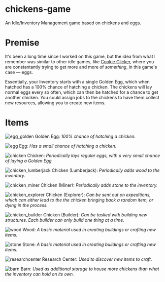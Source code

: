 # chickens-game
 An Idle/Inventory Management game based on chickens and eggs.
 
# Premise
 It's been a long time since I worked on this game, but the idea from what I remember was similar to other idle games, like [Cookie Clicker](https://orteil.dashnet.org/cookieclicker/), where you are constantantly trying to get more and more of *something*, in this game's case — eggs.

Essentially, your Inventory starts with a single Golden Egg, which when hatched has a 100% chance of hatching a chicken. The chickens will lay normal eggs every so often, which can then be hatched for a chance to get another chicken. You could assign jobs to the chickens to have them collect new resources, allowing you to create new items.
 
# Items
![egg_golden](https://user-images.githubusercontent.com/44419210/122652558-53b68400-d0f4-11eb-9312-12f3cf4c379d.png) Golden Egg: *100% chance of hatching a chicken.*

![egg](https://user-images.githubusercontent.com/44419210/122652496-194ce700-d0f4-11eb-8e6d-f4c30ea09e5e.png) Egg: *Has a small chance of hatching a chicken.*

![chicken](https://user-images.githubusercontent.com/44419210/122652580-6630bd80-d0f4-11eb-826c-8f55f0671844.png) Chicken: *Periodically lays regular eggs, with a very small chance of laying a Golden Egg.*

![chicken_lumberjack](https://user-images.githubusercontent.com/44419210/122652606-8bbdc700-d0f4-11eb-9a8d-610d45c75f05.png) Chicken (Lumberjack): *Periodically adds wood to the inventory.*

![chicken_miner](https://user-images.githubusercontent.com/44419210/122652634-a728d200-d0f4-11eb-9e3a-265c8e94f7b5.png) Chicken (Miner): *Periodically adds stone to the inventory.*

![chicken_explorer](https://user-images.githubusercontent.com/44419210/122652665-c45da080-d0f4-11eb-91a7-75f4bd6078a6.png) Chicken (Explorer): *Can be sent out on expeditions, which can either lead to the the chicken bringing back a random item, or dying in the process.*

![chicken_builder](https://user-images.githubusercontent.com/44419210/122652715-fa028980-d0f4-11eb-9609-9f1e644aa652.png) Chicken (Builder): *Can be tasked with building new structures. Each builder can only build one thing at a time.*

![wood](https://user-images.githubusercontent.com/44419210/122652741-2a4a2800-d0f5-11eb-9d85-b458aa18f53b.png) Wood: *A basic material used in creating buildings or crafting new items.*

![stone](https://user-images.githubusercontent.com/44419210/122652752-4057e880-d0f5-11eb-8d78-e05c1775f480.png) Stone: *A basic material used in creating buildings or crafting new items.*

![researchcenter](https://user-images.githubusercontent.com/44419210/122652766-5f567a80-d0f5-11eb-8e21-5cbfc5eb7a11.png) Research Center: *Used to discover new items to craft.*

![barn](https://user-images.githubusercontent.com/44419210/122652777-7006f080-d0f5-11eb-9975-b4b52053556c.png) Barn: *Used as additional storage to house more chickens than what the inventory can hold on its own.*










